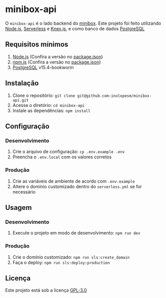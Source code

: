 # minibox-api

O `minibox-api` é o lado backend do [minibox](https://github.com/inolopesm/minibox). Este projeto foi feito utilizando [Node.js](https://nodejs.org/), [Serverless](https://www.serverless.com/) e [Knex.js](https://knexjs.org/), e como banco de dados [PostgreSQL](https://www.postgresql.org/)

## Requisitos mínimos

1. [Node.js](https://nodejs.org/) (Confira a versão no [package.json](./package.json))
2. [npm.js](https://npmjs.com/) (Confira a versão no [package.json](./package.json))
3. [PostgreSQL](https://www.postgresql.org/) v15.4-bookworm

## Instalação

1. Clone o repositório: `git clone git@github.com:inolopesm/minibox-api.git`
2. Acesse o diretório: `cd minibox-api`
3. Instale as dependências: `npm install`

## Configuração

### Desenvolvimento

1. Crie o arquivo de configuração: `cp .env.example .env`
2. Preencha o `.env.local` com os valores corretos

### Produção

1. Crie as variáveis de ambiente de acordo com `.env.example`
2. Altere o domínio customizado dentro do `serverless.yml` se for necessário

## Usagem

### Desenvolvimento

1. Execute o projeto em modo de desenvolvimento: `npm run dev`

### Produção

1. Crie o domínio customizado: `npm run sls:create_domain`
2. Faça o deploy: `npm run sls:deploy:production`

## Licença

Este projeto está sob a licença [GPL-3.0](./LICENSE)
